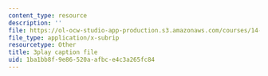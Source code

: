 ```yaml
---
content_type: resource
description: ''
file: https://ol-ocw-studio-app-production.s3.amazonaws.com/courses/14-01-principles-of-microeconomics-fall-2018/1ba1bb8f9e86520aafbce4c3a265fc84_ufrYzoR_4xE.vtt
file_type: application/x-subrip
resourcetype: Other
title: 3play caption file
uid: 1ba1bb8f-9e86-520a-afbc-e4c3a265fc84
---
```

